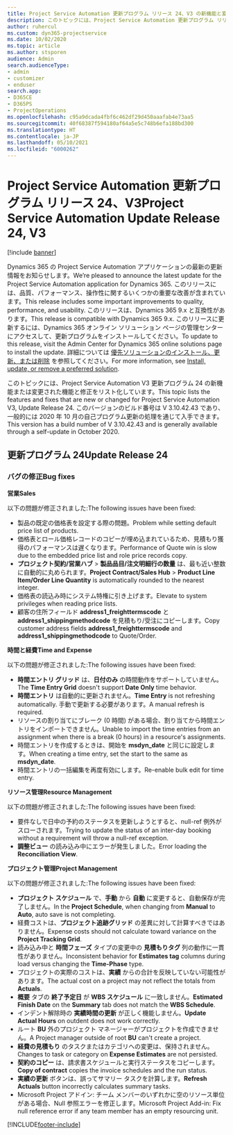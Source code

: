 ```yaml
---
title: Project Service Automation 更新プログラム リリース 24、V3 の新機能と変更点
description: このトピックには、Project Service Automation 更新プログラム リリース 24、V3 で利用可能な機能と修正をリスト化しています。
author: ruhercul
ms.custom: dyn365-projectservice
ms.date: 10/02/2020
ms.topic: article
ms.author: stsporen
audience: Admin
search.audienceType:
- admin
- customizer
- enduser
search.app:
- D365CE
- D365PS
- ProjectOperations
ms.openlocfilehash: c95a9dcada4fbf6c462df29d450aaafab4e73aa5
ms.sourcegitcommit: 40f68387f594180af64a5e5c748b6efa188bd300
ms.translationtype: HT
ms.contentlocale: ja-JP
ms.lasthandoff: 05/10/2021
ms.locfileid: "6000262"
---
```

# <a name="project-service-automation-update-release-24-v3"></a><span data-ttu-id="e12ee-103">Project Service Automation 更新プログラム リリース 24、V3</span><span class="sxs-lookup"><span data-stu-id="e12ee-103">Project Service Automation Update Release 24, V3</span></span>

[!include [banner](../includes/psa-now-project-operations.md)]

<span data-ttu-id="e12ee-104">Dynamics 365 の Project Service Automation アプリケーションの最新の更新情報をお知らせします。</span><span class="sxs-lookup"><span data-stu-id="e12ee-104">We’re pleased to announce the latest update for the Project Service Automation application for Dynamics 365.</span></span> <span data-ttu-id="e12ee-105">このリリースには、品質、パフォーマンス、操作性に関するいくつかの重要な改善が含まれています。</span><span class="sxs-lookup"><span data-stu-id="e12ee-105">This release includes some important improvements to quality, performance, and usability.</span></span> <span data-ttu-id="e12ee-106">このリリースは、Dynamics 365 9.x と互換性があります。</span><span class="sxs-lookup"><span data-stu-id="e12ee-106">This release is compatible with Dynamics 365 9.x.</span></span> <span data-ttu-id="e12ee-107">このリリースに更新するには、Dynamics 365 オンライン ソリューション ページの管理センターにアクセスして、更新プログラムをインストールしてください。</span><span class="sxs-lookup"><span data-stu-id="e12ee-107">To update to this release, visit the Admin Center for Dynamics 365 online solutions page to install the update.</span></span> <span data-ttu-id="e12ee-108">詳細については [優先ソリューションのインストール、更新、または削除](/power-platform/admin/install-remove-preferred-solution) を参照してください。</span><span class="sxs-lookup"><span data-stu-id="e12ee-108">For more information, see [Install, update, or remove a preferred solution](/power-platform/admin/install-remove-preferred-solution).</span></span>

<span data-ttu-id="e12ee-109">このトピックには、Project Service Automation V3 更新プログラム 24 の新機能または変更された機能と修正をリスト化しています。</span><span class="sxs-lookup"><span data-stu-id="e12ee-109">This topic lists the features and fixes that are new or changed for Project Service Automation V3, Update Release 24.</span></span> <span data-ttu-id="e12ee-110">このバージョンのビルド番号は V 3.10.42.43 であり、一般的には 2020 年 10 月の自己プログラム更新の処理を通じて入手できます。</span><span class="sxs-lookup"><span data-stu-id="e12ee-110">This version has a build number of V 3.10.42.43 and is generally available through a self-update in October 2020.</span></span>

## <a name="update-release-24"></a><span data-ttu-id="e12ee-111">更新プログラム 24</span><span class="sxs-lookup"><span data-stu-id="e12ee-111">Update Release 24</span></span>

### <a name="bug-fixes"></a><span data-ttu-id="e12ee-112">バグの修正</span><span class="sxs-lookup"><span data-stu-id="e12ee-112">Bug fixes</span></span>

<span data-ttu-id="e12ee-113">**営業**</span><span class="sxs-lookup"><span data-stu-id="e12ee-113">**Sales**</span></span>

<span data-ttu-id="e12ee-114">以下の問題が修正されました:</span><span class="sxs-lookup"><span data-stu-id="e12ee-114">The following issues have been fixed:</span></span>

- <span data-ttu-id="e12ee-115">製品の既定の価格表を設定する際の問題。</span><span class="sxs-lookup"><span data-stu-id="e12ee-115">Problem while setting default price list of products.</span></span>
- <span data-ttu-id="e12ee-116">価格表とロール価格レコードのコピーが埋め込まれているため、見積もり獲得のパフォーマンスは遅くなります。</span><span class="sxs-lookup"><span data-stu-id="e12ee-116">Performance of Quote win is slow due to the embedded price list and role price records copy.</span></span>
- <span data-ttu-id="e12ee-117">**プロジェクト契約/営業ハブ** > **製品品目/注文明細行の数量** は、最も近い整数に自動的に丸められます。</span><span class="sxs-lookup"><span data-stu-id="e12ee-117">**Project Contract/Sales Hub** > **Product Line Item/Order Line Quantity** is automatically rounded to the nearest integer.</span></span>
- <span data-ttu-id="e12ee-118">価格表の読込み時にシステム特権に引き上げます。</span><span class="sxs-lookup"><span data-stu-id="e12ee-118">Elevate to system privileges when reading price lists.</span></span>
- <span data-ttu-id="e12ee-119">顧客の住所フィールド **address1_freighttermscode** と **address1_shippingmethodcode** を見積もり/受注にコピーします。</span><span class="sxs-lookup"><span data-stu-id="e12ee-119">Copy customer address fields **address1_freighttermscode** and **address1_shippingmethodcode** to Quote/Order.</span></span> 


<span data-ttu-id="e12ee-120">**時間と経費**</span><span class="sxs-lookup"><span data-stu-id="e12ee-120">**Time and Expense**</span></span>

<span data-ttu-id="e12ee-121">以下の問題が修正されました:</span><span class="sxs-lookup"><span data-stu-id="e12ee-121">The following issues have been fixed:</span></span>

- <span data-ttu-id="e12ee-122">**時間エントリ グリッド** は、**日付のみ** の時間動作をサポートしていません。</span><span class="sxs-lookup"><span data-stu-id="e12ee-122">The **Time Entry Grid** doesn't support **Date Only** time behavior.</span></span>
- <span data-ttu-id="e12ee-123">**時間エントリ** は自動的に更新されません。</span><span class="sxs-lookup"><span data-stu-id="e12ee-123">**Time Entry** is not refreshing automatically.</span></span> <span data-ttu-id="e12ee-124">手動で更新する必要があります。</span><span class="sxs-lookup"><span data-stu-id="e12ee-124">A manual refresh is required.</span></span>
- <span data-ttu-id="e12ee-125">リソースの割り当てにブレーク (0 時間) がある場合、割り当てから時間エントリをインポートできません。</span><span class="sxs-lookup"><span data-stu-id="e12ee-125">Unable to import the time entries from an assignment when there is a break (0 hours) in a resource's assignments.</span></span>
- <span data-ttu-id="e12ee-126">時間エントリを作成するときは、開始を **msdyn_date** と同じに設定します。</span><span class="sxs-lookup"><span data-stu-id="e12ee-126">When creating a time entry, set the start to the same as **msdyn_date**.</span></span>
- <span data-ttu-id="e12ee-127">時間エントリの一括編集を再度有効にします。</span><span class="sxs-lookup"><span data-stu-id="e12ee-127">Re-enable bulk edit for time entry.</span></span>

<span data-ttu-id="e12ee-128">**リソース管理**</span><span class="sxs-lookup"><span data-stu-id="e12ee-128">**Resource Management**</span></span>

<span data-ttu-id="e12ee-129">以下の問題が修正されました:</span><span class="sxs-lookup"><span data-stu-id="e12ee-129">The following issues have been fixed:</span></span>

- <span data-ttu-id="e12ee-130">要件なしで日中の予約のステータスを更新しようとすると、null-ref 例外がスローされます。</span><span class="sxs-lookup"><span data-stu-id="e12ee-130">Trying to update the status of an inter-day booking without a requirement will throw a null-ref exception.</span></span>
- <span data-ttu-id="e12ee-131">**調整ビュー** の読み込み中にエラーが発生しました。</span><span class="sxs-lookup"><span data-stu-id="e12ee-131">Error loading the **Reconciliation View**.</span></span>


<span data-ttu-id="e12ee-132">**プロジェクト管理**</span><span class="sxs-lookup"><span data-stu-id="e12ee-132">**Project Management**</span></span>

<span data-ttu-id="e12ee-133">以下の問題が修正されました:</span><span class="sxs-lookup"><span data-stu-id="e12ee-133">The following issues have been fixed:</span></span>

- <span data-ttu-id="e12ee-134">**プロジェクト スケジュール** で、**手動** から **自動** に変更すると、自動保存が完了しません。</span><span class="sxs-lookup"><span data-stu-id="e12ee-134">In the **Project Schedule**, when changing from **Manual** to **Auto**, auto save is not completing.</span></span>
- <span data-ttu-id="e12ee-135">経費コストは、**プロジェクト追跡グリッド** の差異に対して計算すべきではありません。</span><span class="sxs-lookup"><span data-stu-id="e12ee-135">Expense costs should not calculate toward variance on the **Project Tracking Grid**.</span></span>
- <span data-ttu-id="e12ee-136">読み込み中と **時間フェーズ** タイプの変更中の **見積もりタグ** 列の動作に一貫性がありません。</span><span class="sxs-lookup"><span data-stu-id="e12ee-136">Inconsistent behavior for **Estimates tag** columns during load versus changing the **Time-Phase** type.</span></span>
- <span data-ttu-id="e12ee-137">プロジェクトの実際のコストは、**実績** からの合計を反映していない可能性があります。</span><span class="sxs-lookup"><span data-stu-id="e12ee-137">The actual cost on a project may not reflect the totals from **Actuals**.</span></span>
- <span data-ttu-id="e12ee-138">**概要** タブの **終了予定日** が **WBS スケジュール** に一致しません。</span><span class="sxs-lookup"><span data-stu-id="e12ee-138">**Estimated Finish Date** on the **Summary** tab does not match the **WBS Schedule**.</span></span>
- <span data-ttu-id="e12ee-139">インデント解除時の **実績時間の更新** が正しく機能しません。</span><span class="sxs-lookup"><span data-stu-id="e12ee-139">**Update Actual Hours** on outdent does not work correctly.</span></span>
- <span data-ttu-id="e12ee-140">ルート **BU** 外のプロジェクト マネージャーがプロジェクトを作成できません。</span><span class="sxs-lookup"><span data-stu-id="e12ee-140">A Project manager outside of root **BU** can't create a project.</span></span>
- <span data-ttu-id="e12ee-141">**経費の見積もり** のタスクまたはカテゴリへの変更は、保持されません。</span><span class="sxs-lookup"><span data-stu-id="e12ee-141">Changes to task or category on **Expense Estimates** are not persisted.</span></span>
- <span data-ttu-id="e12ee-142">**契約のコピー** は、請求書スケジュールと実行ステータスをコピーします。</span><span class="sxs-lookup"><span data-stu-id="e12ee-142">**Copy of contract** copies the invoice schedules and the run status.</span></span>
- <span data-ttu-id="e12ee-143">**実績の更新** ボタンは、誤ってサマリー タスクを計算します。</span><span class="sxs-lookup"><span data-stu-id="e12ee-143">**Refresh Actuals** button incorrectly calculates summary tasks.</span></span>
- <span data-ttu-id="e12ee-144">Microsoft Project アドイン: チーム メンバーのいずれかに空のリソース単位がある場合、Null 参照エラーを修正します。</span><span class="sxs-lookup"><span data-stu-id="e12ee-144">Microsoft Project Add-in: Fix null reference error if any team member has an empty resourcing unit.</span></span>



[!INCLUDE[footer-include](../includes/footer-banner.md)]